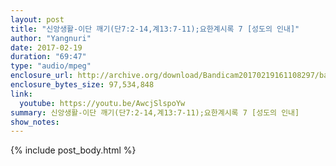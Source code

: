 ```yaml
---
layout: post
title: "신앙생활-이단 깨기(단7:2-14,계13:7-11);요한계시록 7 [성도의 인내]"
author: "Yangnuri"
date: 2017-02-19
duration: "69:47"
type: "audio/mpeg"
enclosure_url: http://archive.org/download/Bandicam20170219161108297/bandicam%202017-02-19%2016-11-08-297.mp3
enclosure_bytes_size: 97,534,848
link:
  youtube: https://youtu.be/AwcjSlspoYw
summary: 신앙생활-이단 깨기(단7:2-14,계13:7-11);요한계시록 7 [성도의 인내]
show_notes:
---
```


{% include post_body.html %}
